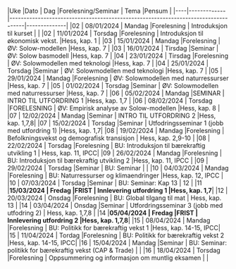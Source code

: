 |Uke |Dato         | Dag       |Forelesning/Seminar | Tema                                             |Pensum        |
|----|-------------|-----------------------------------------------------------------------------------|--------------| 
|02  | 08/01/2024  | Mandag    |Forelesning          | Introduksjon til kurset                         |              |
|02  | 11/01/2024  | Torsdag   |Forelesning          | Introduksjon til økonomisk vekst.               |Hess, kap. 1  |
|03  | 15/01/2024  | Mandag    |Forelesning          | ØV: Solow-modellen                              |Hess, kap. 7  |
|03  | 16/01/2024  | Tirsdag   |Seminar              | ØV: Solow basmodell                             |Hess, kap. 7  |
|04  | 23/01/2024  | Tirsdag   |Forelesning          | ØV: Solowmodellen med teknologi                 |Hess, kap. 7  |
|04  | 25/01/2024  | Torsdag   |Seminar              | ØV: Solowmodellen med teknologi                 |Hess, kap. 7  |
|05  | 29/01/2024  | Mandag    |Forelesning          | ØV: Solowmodellen med naturressurser            |Hess, kap. 7  |
|05  | 01/02/2024  | Torsdag   |Seminar              | ØV: Solowmodellen med naturressurser            |Hess, kap. 7  |
|06  | 05/02/2024  | Mandag    |SEMINAR              | INTRO TIL UTFORDRING 1                          |Hess, kap. 1,7  |
|06  | 08/02/2024  | Torsdag   |FORELESNING          | ØV: Empirisk analyse av Solow-modellen          |Hess, kap. 8  |
|07  | 12/02/2024  | Mandag    |Seminar              | INTRO TIL UTFORDRING 2                          |Hess, kap. 1,7,8|
|07  | 15/02/2024  | Torsdag   |Seminar              | Utfodringsseminar 1  (jobb med utfordring 1)    |Hess, kap. 1,7|
|08  | 19/02/2024  | Mandag    |Forelesning          | Befolkningsvekst og demografisk transisjon      | Hess, kap. 2,9-10  |
|08  | 22/02/2024  | Torsdag   |Forelesning          | BU: Introduksjon til bærekraftig utvikling 1    | Hess, kap. 11, IPCC|
|09  | 26/02/2024  | Mandag    |Forelesning          | BU: Introduksjon til bærekraftig utvikling 2    |Hess, kap. 11, IPCC |
|09  | 29/02/2024  | Torsdag   |Seminar              | BU: Seminar          |   |
|10  | 04/03/2024  | Mandag    |Forelesning          | BU: Naturressurser og klimaendringer            |Hess, kap. 12, IPCC |
|10  | 07/03/2024  | Torsdag   |Seminar              | BU: Seminar: Kap 13                    | 12  |
|11  |**15/03/2024 | Fredag    |FRIST                | Innlevering utfordring 1                        |Hess, kap. 1,7**|
|12  | 20/03/2024  | Onsdag    |Forelesning          | BU: Global tilgang til mat                      | Hess, kap. 13 |
|14  | 03/04/2024  | Onsdag    |Seminar              | Utfordringsseminar 3 (jobb med utfodring 2)     | Hess, kap. 1,7,8 |
|14  |**05/04/2024 | Fredag    |FRIST                | Innlevering utfordring 2                        |Hess, kap. 1,7,8**|
|15  | 08/04/2024  | Mandag    |Forelesning          | BU: Politikk for bærekraftig vekst 1           |Hess, kap. 14-15, IPCC|
|15  | 11/04/2024  | Tordag    |Forelesning          | BU: Politikk for bærekraftig vekst 2           |Hess, kap. 14-15, IPCC|
|16  | 15/04/2024  | Mandag    |Seminar              | BU: Seminar: politikk for bærekraftig vekst (CAP & Trade)     |   |
|16  | 18/04/2024  | Torsdag   |Forelesning          | Oppsummering og informasjon om muntlig eksamen     |     |
